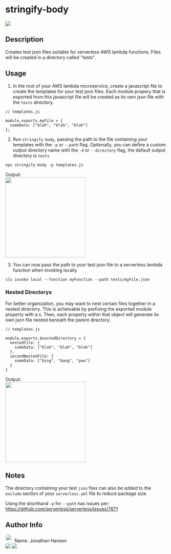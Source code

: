 # stringify-body

<img src="https://img.shields.io/badge/dependencies-0-35cade"> 

## Description <span id="d"></span> 
  Creates test json files suitable for serverless AWS lambda functions. Files will be created in a directory called "tests".
 
## Usage
1. In the root of your AWS lambda microservice, create a javascript file to create the templates for your test json files. Each module propery that is exported from this javascript file will be created as its own json file with the `tests` directory.

```
// templates.js

module.exports.myFile = {
  someData: ["blah", "blah", "blah"] 
};
```

2. Run `stringify-body`, passing the path to the file containing your templates with the `-p` or `--path` flag. Optionally, you can define a custom output directory name with the `-d` or `--directory` flag, the default output directory is `tests`

```
npx stringify-body -p templates.js
```

Output:
<br/>
<img src="https://i.imgur.com/aGtP95O.png" width='250px'>

3. You can now pass the path to your test json file to a serverless lambda function when invoking locally

```
sls invoke local --function myFunction --path tests/myFile.json
```

### Nested Directorys

For better organization, you may want to nest certain files together in a nested directory. This is acheivable by prefixing the exported module property with a `$`. Then, each property within that object will generate its own json file nested beneath the parent directory.

```
// templates.js

module.exports.$nestedDirectory = {
  nestedFile: {
    someData: ["blah", "blah", "blah"] 
  },
  secondNestedFile: {
    someData: ["bing", "bang", "pow"] 
  }
}
```

Output:
<br/>
<img src="https://i.imgur.com/5nhFznR.png" width='250px'>


## Notes

  The directory containing your test `json` files can also be added to the `exclude` section of your `serverless.yml` file to reduce package size.

  Using the shorthand `-p` for `--path` has issues per: https://github.com/serverless/serverless/issues/7871
 
## Author Info 
 
<img style='border-radius: 50%;' src="https://avatars.githubusercontent.com/u/58758929?" width="25px" />
 Name: Jonathan Hansen <br>
 <a href="https://github.com/JonathanHansen98"><img src="https://img.shields.io/static/v1?label=Projects&message=Github&color=35cade" /></a>
 <a href="mailto:kriah0872@gmail.com"><img src="https://img.shields.io/badge/Contact-Email%20Me!-35cade" /></a> <br>
 <br>
 